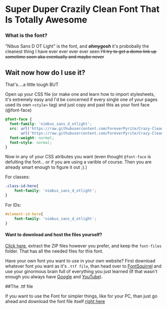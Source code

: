 # Super Duper Crazily Clean Font That Is Totally Awesome

### What is the font?
"Nibus Sans D OT Light" is the font, and ***ohmygosh*** it's probobally the cleanest thing I have ever ever ever ever seen
~~I'll try to get a demo link up sometime soon aka eventually and maybe never~~ 

## Wait now how do **I** use it?
That's....a little tough BUT

Open up your CSS file (or make one and learn how to import stylesheets, it's extremely easy and I'd be concerned if every single one of your pages used its own `<style>` tag) and just copy and past this as your font face (@font-face)
```css
@font-face {
  font-family: 'nimbus_sans_d_otlight';
  src: url('https://raw.githubusercontent.com/ForeverPyrite/Crazy-Clean-Font/main/font-files/nimbus-sans-d-ot-light_32752-webfont.woff2') format('woff2'),
       url('https://raw.githubusercontent.com/ForeverPyrite/Crazy-Clean-Font/main/font-files/nimbus-sans-d-ot-light_32752-webfont.woff') format('woff');
  font-weight: normal;
  font-style: normal;
}
```
Now in any of your CSS atributes you want (even thought `@font-face` is defulting the font... or if you are using a varible of course. Then you are already smart enough to figure it out ;).)

For classes:
```css
.class-id-here{
    font-family: 'nimbus_sans_d_otlight';
}
```
For IDs:
```css
#element-id-here{
    font-family: 'nimbus_sans_d_otlight';
}
```

#### Want to download and host the files yourself?

<a href="https://github.com/ForeverPyrite/Crazy-Clean-Font/archive/refs/heads/main.zip" target="_blank">Click here</a>, extract the ZIP files however you prefer, and keep the `font-files` folder. That has all the needed files for this font.

Have your own font you want to use in your own website? First download whatever font you want as it's `.ttf file`, than head over to [FontSquirrel](https://www.fontsquirrel.com/tools/webfont-generator) and use your ginormous brain full of everything you just learned (If that wasn't enough you always have [Google](https://google.com) and [YouTube](https://youtube.com)).


##The .ttf file

If you want to use the Font for simpler things, like for your PC, than just go ahead and download the font file itself <a href="https://github.com/ForeverPyrite/Crazy-Clean-Font/blob/main/Nimbus-Sans-D-OT-Light_32752.ttf?raw=true" target="_blank">right here</a>
